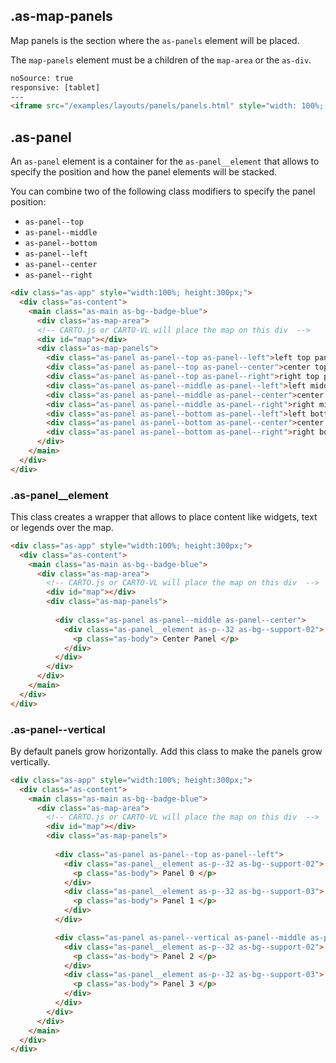 ## .as-map-panels

Map panels is the section where the `as-panels` element will be placed. 

The `map-panels` element must be a children of the `map-area` or the `as-div`.


```html
noSource: true
responsive: [tablet]
---
<iframe src="/examples/layouts/panels/panels.html" style="width: 100%; height: 100%;">
```


## .as-panel

An `as-panel` element is a container for the `as-panel__element` that allows to specify the position and how the panel elements will be stacked.

You can combine two of the following class modifiers to specify the panel position:

- `as-panel--top`
- `as-panel--middle`
- `as-panel--bottom`
- `as-panel--left`
- `as-panel--center`
- `as-panel--right`


```html
<div class="as-app" style="width:100%; height:300px;">
  <div class="as-content">
    <main class="as-main as-bg--badge-blue">
      <div class="as-map-area">
      <!-- CARTO.js or CARTO-VL will place the map on this div  -->
      <div id="map"></div> 
      <div class="as-map-panels">
        <div class="as-panel as-panel--top as-panel--left">left top panel</div>
        <div class="as-panel as-panel--top as-panel--center">center top panel</div>
        <div class="as-panel as-panel--top as-panel--right">right top panel</div>
        <div class="as-panel as-panel--middle as-panel--left">left middle panel</div>
        <div class="as-panel as-panel--middle as-panel--center">center middle panel</div>
        <div class="as-panel as-panel--middle as-panel--right">right middle panel</div>
        <div class="as-panel as-panel--bottom as-panel--left">left bottom panel</div>
        <div class="as-panel as-panel--bottom as-panel--center">center bottom panel</div>
        <div class="as-panel as-panel--bottom as-panel--right">right bottom panel</div>
      </div>
    </main>
  </div>
</div>
```

### .as-panel__element

This class creates a wrapper that allows to place content like widgets, text or legends over the map.


```html
<div class="as-app" style="width:100%; height:300px;">
  <div class="as-content">
    <main class="as-main as-bg--badge-blue">
      <div class="as-map-area">
        <!-- CARTO.js or CARTO-VL will place the map on this div  -->
        <div id="map"></div> 
        <div class="as-map-panels">
        
          <div class="as-panel as-panel--middle as-panel--center">
            <div class="as-panel__element as-p--32 as-bg--support-02">
              <p class="as-body"> Center Panel </p>
            </div>
          </div>
        </div>
      </div>
    </main>
  </div>
</div>
```


### .as-panel--vertical

By default panels grow horizontally. Add this class to make the panels grow vertically.

```html
<div class="as-app" style="width:100%; height:300px;">
  <div class="as-content">
    <main class="as-main as-bg--badge-blue">
      <div class="as-map-area">
        <!-- CARTO.js or CARTO-VL will place the map on this div  -->
        <div id="map"></div> 
        <div class="as-map-panels">
        
          <div class="as-panel as-panel--top as-panel--left">
            <div class="as-panel__element as-p--32 as-bg--support-02"> 
              <p class="as-body"> Panel 0 </p>
            </div>
            <div class="as-panel__element as-p--32 as-bg--support-03"> 
              <p class="as-body"> Panel 1 </p>
            </div>
          </div>

          <div class="as-panel as-panel--vertical as-panel--middle as-panel--right">
            <div class="as-panel__element as-p--32 as-bg--support-02"> 
              <p class="as-body"> Panel 2 </p>
            </div>
            <div class="as-panel__element as-p--32 as-bg--support-03"> 
              <p class="as-body"> Panel 3 </p>
            </div>
          </div>
        </div>
      </div>
    </main>
  </div>
</div>
```